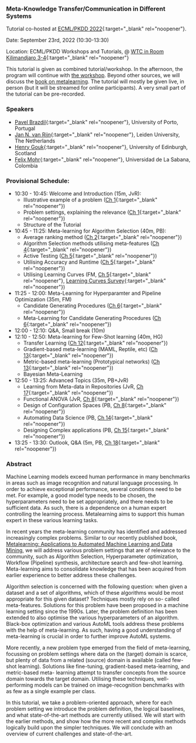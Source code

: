### Meta-Knowledge Transfer/Communication in Different Systems

Tutorial co-hosted at [ECML/PKDD 2022](https://2022.ecmlpkdd.org/){:target="_blank" rel="noopener"}. 

Date: September 23rd, 2022 (10:30-13:30)

Location: ECML/PKDD Workshops and Tutorials, @ [WTC in Room Kilimandjaro 3-4](https://2022.ecmlpkdd.org/index.php/2861-2/){:target="_blank" rel="noopener"}

This tutorial is given as combined tutorial/workshop. In the afternoon, the program will continue with [the workshop](/metalearning/2022ECMLPKDDworkshop). Beyond other sources, we will discuss the [book on metalearning](/metalearning/book). The tutorial will mostly be given live, in person (but it will be streamed for online participants). A very small part of the tutorial can be pre-recorded.

### Speakers
* [Pavel Brazdil](http://www.liaad.up.pt/area/pbrazdil/pavel-brazdil){:target="_blank" rel="noopener"}, University of Porto, Portugal
* [Jan N. van Rijn](https://www.universiteitleiden.nl/en/staffmembers/jan-van-rijn){:target="_blank" rel="noopener"}, Leiden University, The Netherlands
* [Henry Gouk](https://www.henrygouk.com/){:target="_blank" rel="noopener"}, University of Edinburgh, Scotland 
* [Felix Mohr](https://www.linkedin.com/in/felix-mohr-83464a220/){:target="_blank" rel="noopener"}, Universidad de La Sabana, Colombia

### Provisional Schedule:

* 10:30 - 10:45: Welcome and Introduction (15m, JvR):
  * Illustrative example of a problem ([Ch 1](https://link.springer.com/chapter/10.1007/978-3-030-67024-5_1){:target="_blank" rel="noopener"})
  * Problem settings, explaining the relevance ([Ch 1](https://link.springer.com/chapter/10.1007/978-3-030-67024-5_1){:target="_blank" rel="noopener"})
  * Structure of the Tutorial
* 10:45 - 11:25: Meta-learning for Algorithm Selection (40m, PB):
  * Average ranking method ([Ch 2](https://link.springer.com/chapter/10.1007/978-3-030-67024-5_2){:target="_blank" rel="noopener"})
  * Algorithm Selection methods utilising meta-features ([Ch 4](https://link.springer.com/chapter/10.1007/978-3-030-67024-5_4){:target="_blank" rel="noopener"})
  * Active Testing ([Ch 5](https://link.springer.com/chapter/10.1007/978-3-030-67024-5_5){:target="_blank" rel="noopener"})
  * Utilising Accuracy and Runtime ([Ch 5](https://link.springer.com/chapter/10.1007/978-3-030-67024-5_5){:target="_blank" rel="noopener"})
  * Utilising Learning Curves (FM, [Ch 5](https://link.springer.com/chapter/10.1007/978-3-030-67024-5_5){:target="_blank" rel="noopener"}, [Learning Curves Survey](https://arxiv.org/abs/2201.12150){:target="_blank" rel="noopener"})
* 11:25 - 12:00: Meta-Learning for Hyperparamter and Pipeline Optimization (35m, FM)
  * Candidate Generating Procedures ([Ch 6](https://link.springer.com/chapter/10.1007/978-3-030-67024-5_6){:target="_blank" rel="noopener"})
  * Meta-Learning for Candidate Generating Procedures ([Ch 6](https://link.springer.com/chapter/10.1007/978-3-030-67024-5_6){:target="_blank" rel="noopener"})
* 12:00 - 12:10: Q&A, Small break (10m)
* 12:10 - 12:50: Meta-learning for Few-Shot learning (40m, HG)
  * Transfer Learning ([Ch 12](https://link.springer.com/chapter/10.1007/978-3-030-67024-5_12){:target="_blank" rel="noopener"})
  * Gradient-based meta-learning (MAML, Reptile, etc) ([Ch 13](https://link.springer.com/chapter/10.1007/978-3-030-67024-5_13){:target="_blank" rel="noopener"})
  * Metric-based meta-learning (Prototypical networks) ([Ch 13](https://link.springer.com/chapter/10.1007/978-3-030-67024-5_13){:target="_blank" rel="noopener"})
  * Bayesian Meta-Learning
* 12:50 - 13:25: Advanced Topics (35m, PB+JvR)
  * Learning from Meta-data in Repositories (JvR, [Ch 17](https://link.springer.com/chapter/10.1007/978-3-030-67024-5_17){:target="_blank" rel="noopener"})
  * Functional ANOVA (JvR, [Ch 8](https://link.springer.com/chapter/10.1007/978-3-030-67024-5_8){:target="_blank" rel="noopener"})
  * Design of Configuration Spaces (PB, [Ch 8](https://link.springer.com/chapter/10.1007/978-3-030-67024-5_8){:target="_blank" rel="noopener"})
  * Automating Data Science (PB, [Ch 14](https://link.springer.com/chapter/10.1007/978-3-030-67024-5_14){:target="_blank" rel="noopener"})
  * Designing Complex applications (PB, [Ch 15](https://link.springer.com/chapter/10.1007/978-3-030-67024-5_15){:target="_blank" rel="noopener"})
* 13:25 - 13:30: Outlook, Q&A (5m, PB, [Ch 18](https://link.springer.com/chapter/10.1007/978-3-030-67024-5_18){:target="_blank" rel="noopener"})


### Abstract

Machine Learning models exceed human performance in many benchmarks in areas such as image recognition and natural language processing. In order to achieve exceptional performance, several conditions need to be met. For example, a good model type needs to be chosen, the hyperparameters need to be set appropriately, and there needs to be sufficient data. As such, there is a dependence on a human expert controlling the learning process. Metalearning aims to support this human expert in these various learning tasks.

In recent years the meta-learning community has identified and addressed increasingly complex problems. Similar to our recently published book, [Metalearning: Applications to Automated Machine Learning and Data Mining](/metalearning/book), we will address various problem settings that are of relevance to the community, such as Algorithm Selection, Hyperparameter optimization, Workflow (Pipeline) synthesis, architecture search and few-shot learning. Meta-learning aims to consolidate knowledge that has been acquired from earlier experience to better address these challenges.

Algorithm selection is concerned with the following question: when given a dataset and a set of algorithms, which of these algorithms would be most appropriate for this given dataset? Techniques mostly rely on so- called meta-features. Solutions for this problem have been proposed in a machine learning setting since the 1990s. Later, the problem definition has been extended to also optimise the various hyperparameters of an algorithm. Black-box optimization and various AutoML tools address these problems with the help of meta-learning. As such, having a good understanding of meta-learning is crucial in order to further improve AutoML systems.

More recently, a new problem type emerged from the field of meta-learning, focussing on problem settings where data on the (target) domain is scarce, but plenty of data from a related (source) domain is available (called few-shot learning). Solutions like fine-tuning, gradient-based meta-learning, and metric-based meta- learning attempt to transfer concepts from the source domain towards the target domain. Utilising these techniques, well-performing models can be trained on image-recognition benchmarks with as few as a single example per class.

In this tutorial, we take a problem-oriented approach, where for each problem setting we introduce the problem definition, the logical baselines, and what state-of-the-art methods are currently utilised. We will start with the earlier methods, and show how the more recent and complex methods logically build upon the simpler techniques. We will conclude with an overview of current challenges and state-of-the-art.
